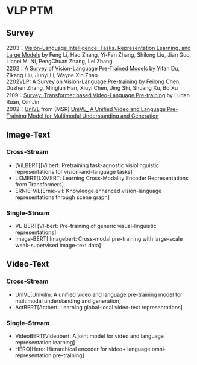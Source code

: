 # VLP PTM
## Survey
2203：[Vision-Language Intelligence: Tasks, Representation Learning, and Large Models](https://arxiv.org/abs/2203.01922.pdf) by Feng Li, Hao Zhang, Yi-Fan Zhang, Shilong Liu, Jian Guo, Lionel M. Ni, PengChuan Zhang, Lei Zhang  
2202：[A Survey of Vision-Language Pre-Trained Models](https://arxiv.org/abs/2202.10936.pdf) by Yifan Du, Zikang Liu, Junyi Li, Wayne Xin Zhao  
2202[VLP: A Survey on Vision-Language Pre-training](https://arxiv.org/abs/2202.09061.pdf) by Feilong Chen, Duzhen Zhang, Minglun Han, Xiuyi Chen, Jing Shi, Shuang Xu, Bo Xu  
2109：[Survey: Transformer based Video-Language Pre-training](https://arxiv.org/abs/2109.09920.pdf) by Ludan Ruan, Qin Jin  
2002：[UniVL](https://github.com/microsoft/UniVL) from (MSR) [UniVL_ A Unified Video and Language Pre-Training Model for Multimodal Understanding and Generation](https://arxiv.org/abs/2002.06353)  

## Image-Text
### Cross-Stream
* [ViLBERT][Vilbert: Pretraining task-agnostic visiolinguistic representations for vision-and-language tasks]  
* LXMERT[LXMERT: Learning Cross-Modality Encoder Representations from Transformers]  
* ERNIE-ViL[Ernie-vil: Knowledge enhanced vision-language representations through scene graph]  
### Single-Stream
* VL-BERT[Vl-bert: Pre-training of generic visual-linguistic representations]  
* Image-BERT[ Imagebert: Cross-modal pre-training with large-scale weak-supervised image-text data]  
## Video-Text
### Cross-Stream
* UniVL[Univilm: A unified video and language pre-training model for multimodal understanding and generation]  
* ActBERT[Actbert: Learning global-local video-text representations]  
### Single-Stream
* VideoBERT[Videobert: A joint model for video and language representation learning]  
* HERO[Hero: Hierarchical encoder for video+ language omni-representation pre-training]  




















